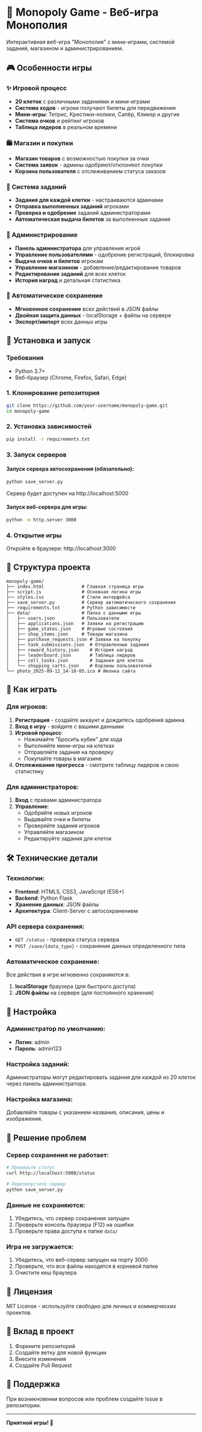 # 🎲 Monopoly Game - Веб-игра Монополия

Интерактивная веб-игра "Монополия" с мини-играми, системой заданий, магазином и администрированием.

## 🎮 Особенности игры

### ✨ Игровой процесс
- **20 клеток** с различными заданиями и мини-играми
- **Система ходов** - игроки получают билеты для передвижения
- **Мини-игры**: Тетрис, Крестики-нолики, Сапёр, Кликер и другие
- **Система очков** и рейтинг игроков
- **Таблица лидеров** в реальном времени

### 🛍️ Магазин и покупки
- **Магазин товаров** с возможностью покупки за очки
- **Система заявок** - админы одобряют/отклоняют покупки
- **Корзина пользователя** с отслеживанием статуса заказов

### 📝 Система заданий
- **Задания для каждой клетки** - настраиваются админами
- **Отправка выполненных заданий** игроками
- **Проверка и одобрение** заданий администраторами
- **Автоматическая выдача билетов** за выполненные задания

### 👑 Администрирование
- **Панель администратора** для управления игрой
- **Управление пользователями** - одобрение регистраций, блокировка
- **Выдача очков и билетов** игрокам
- **Управление магазином** - добавление/редактирование товаров
- **Редактирование заданий** для всех клеток
- **История наград** и детальная статистика

### 💾 Автоматическое сохранение
- **Мгновенное сохранение** всех действий в JSON файлы
- **Двойная защита данных** - localStorage + файлы на сервере
- **Экспорт/импорт** всех данных игры

## 🚀 Установка и запуск

### Требования
- Python 3.7+
- Веб-браузер (Chrome, Firefox, Safari, Edge)

### 1. Клонирование репозитория
```bash
git clone https://github.com/your-username/monopoly-game.git
cd monopoly-game
```

### 2. Установка зависимостей
```bash
pip install -r requirements.txt
```

### 3. Запуск серверов

#### Запуск сервера автосохранения (обязательно):
```bash
python save_server.py
```
Сервер будет доступен на http://localhost:5000

#### Запуск веб-сервера для игры:
```bash
python -m http.server 3000
```

### 4. Открытие игры
Откройте в браузере: http://localhost:3000

## 📁 Структура проекта

```
monopoly-game/
├── index.html              # Главная страница игры
├── script.js               # Основная логика игры
├── styles.css              # Стили интерфейса
├── save_server.py          # Сервер автоматического сохранения
├── requirements.txt        # Python зависимости
├── data/                   # Папка с данными игры
│   ├── users.json          # Пользователи
│   ├── applications.json   # Заявки на регистрацию
│   ├── game_states.json    # Игровые состояния
│   ├── shop_items.json     # Товары магазина
│   ├── purchase_requests.json # Заявки на покупку
│   ├── task_submissions.json  # Отправленные задания
│   ├── reward_history.json    # История наград
│   ├── leaderboard.json       # Таблица лидеров
│   ├── cell_tasks.json        # Задания для клеток
│   └── shopping_carts.json    # Корзины пользователей
└── photo_2025-09-12_14-10-05.ico # Иконка сайта
```

## 🎯 Как играть

### Для игроков:
1. **Регистрация** - создайте аккаунт и дождитесь одобрения админа
2. **Вход в игру** - войдите с вашими данными
3. **Игровой процесс**:
   - Нажимайте "Бросить кубик" для хода
   - Выполняйте мини-игры на клетках
   - Отправляйте задания на проверку
   - Покупайте товары в магазине
4. **Отслеживание прогресса** - смотрите таблицу лидеров и свою статистику

### Для администраторов:
1. **Вход** с правами администратора
2. **Управление**:
   - Одобряйте новых игроков
   - Выдавайте очки и билеты
   - Проверяйте задания игроков
   - Управляйте магазином
   - Редактируйте задания для клеток

## 🛠️ Технические детали

### Технологии:
- **Frontend**: HTML5, CSS3, JavaScript (ES6+)
- **Backend**: Python Flask
- **Хранение данных**: JSON файлы
- **Архитектура**: Client-Server с автосохранением

### API сервера сохранения:
- `GET /status` - проверка статуса сервера
- `POST /save/{data_type}` - сохранение данных определенного типа

### Автоматическое сохранение:
Все действия в игре мгновенно сохраняются в:
1. **localStorage** браузера (для быстрого доступа)
2. **JSON файлы** на сервере (для постоянного хранения)

## 🔧 Настройка

### Администратор по умолчанию:
- **Логин**: admin
- **Пароль**: admin123

### Настройка заданий:
Администраторы могут редактировать задания для каждой из 20 клеток через панель администратора.

### Настройка магазина:
Добавляйте товары с указанием названия, описания, цены и изображения.

## 🐛 Решение проблем

### Сервер сохранения не работает:
```bash
# Проверьте статус
curl http://localhost:5000/status

# Перезапустите сервер
python save_server.py
```

### Данные не сохраняются:
1. Убедитесь, что сервер сохранения запущен
2. Проверьте консоль браузера (F12) на ошибки
3. Проверьте права доступа к папке `data/`

### Игра не загружается:
1. Убедитесь, что веб-сервер запущен на порту 3000
2. Проверьте, что все файлы находятся в корневой папке
3. Очистите кеш браузера

## 📝 Лицензия

MIT License - используйте свободно для личных и коммерческих проектов.

## 🤝 Вклад в проект

1. Форкните репозиторий
2. Создайте ветку для новой функции
3. Внесите изменения
4. Создайте Pull Request

## 📧 Поддержка

При возникновении вопросов или проблем создайте Issue в репозитории.

---

**Приятной игры! 🎉**